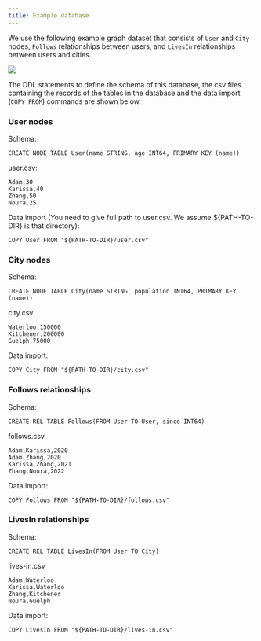 ```yaml
---
title: Example database
---
```


We use the following example graph dataset that
consists of `User` and `City` nodes, `Follows` relationships between users,
and `LivesIn` relationships between users and cities.

![](/img/running-example.png)

The DDL statements to define the schema of this database, the csv files containing
the records of the tables in the database and the data import (`COPY FROM`) commands
are shown below.

### User nodes
Schema:
```cypher
CREATE NODE TABLE User(name STRING, age INT64, PRIMARY KEY (name))
```

user.csv:
```
Adam,30
Karissa,40
Zhang,50
Noura,25
```
Data import (You need to give full path to user.csv. We assume ${PATH-TO-DIR} is that directory):
```cypher
COPY User FROM "${PATH-TO-DIR}/user.csv"
```

### City nodes

Schema:
```cypher
CREATE NODE TABLE City(name STRING, population INT64, PRIMARY KEY (name))
```
city.csv
```
Waterloo,150000
Kitchener,200000
Guelph,75000
```
Data import:
```cypher
COPY City FROM "${PATH-TO-DIR}/city.csv"
```

### Follows relationships

Schema:
```cypher
CREATE REL TABLE Follows(FROM User TO User, since INT64)
```
follows.csv
```
Adam,Karissa,2020
Adam,Zhang,2020
Karissa,Zhang,2021
Zhang,Noura,2022
```
Data import:
```cypher
COPY Follows FROM "${PATH-TO-DIR}/follows.csv"
```

### LivesIn relationships

Schema:
```cypher
CREATE REL TABLE LivesIn(FROM User TO City)
```
lives-in.csv
```
Adam,Waterloo
Karissa,Waterloo
Zhang,Kitchener
Noura,Guelph
```
Data import:
```cypher
COPY LivesIn FROM "${PATH-TO-DIR}/lives-in.csv"
```